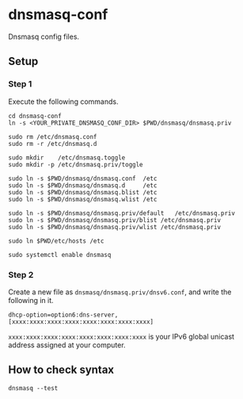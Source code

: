 # dnsmasq-conf
Dnsmasq config files.

## Setup
### Step 1
Execute the following commands.

```shell
cd dnsmasq-conf
ln -s <YOUR_PRIVATE_DNSMASQ_CONF_DIR> $PWD/dnsmasq/dnsmasq.priv

sudo rm /etc/dnsmasq.conf
sudo rm -r /etc/dnsmasq.d

sudo mkdir    /etc/dnsmasq.toggle
sudo mkdir -p /etc/dnsmasq.priv/toggle

sudo ln -s $PWD/dnsmasq/dnsmasq.conf  /etc
sudo ln -s $PWD/dnsmasq/dnsmasq.d     /etc
sudo ln -s $PWD/dnsmasq/dnsmasq.blist /etc
sudo ln -s $PWD/dnsmasq/dnsmasq.wlist /etc

sudo ln -s $PWD/dnsmasq/dnsmasq.priv/default   /etc/dnsmasq.priv
sudo ln -s $PWD/dnsmasq/dnsmasq.priv/blist /etc/dnsmasq.priv
sudo ln -s $PWD/dnsmasq/dnsmasq.priv/wlist /etc/dnsmasq.priv

sudo ln $PWD/etc/hosts /etc

sudo systemctl enable dnsmasq
```

### Step 2
Create a new file as `dnsmasq/dnsmasq.priv/dnsv6.conf`, and write the following in it.

```
dhcp-option=option6:dns-server,[xxxx:xxxx:xxxx:xxxx:xxxx:xxxx:xxxx:xxxx]
```

`xxxx:xxxx:xxxx:xxxx:xxxx:xxxx:xxxx:xxxx` is your IPv6 global unicast address assigned at your computer.

## How to check syntax
```
dnsmasq --test
```
